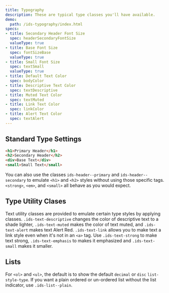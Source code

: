 ```yaml
---
title: Typography
description: These are typical type classes you'll have available.
demo:
  path: /ids-typography/index.html
specs:
- title: Secondary Header Font Size
  spec: headerSecondaryFontSize
  valueType: true
- title: Base Font Size
  spec: fontSizeBase
  valueType: true
- title: Small Font Size
  spec: textSmall
  valueType: true
- title: Default Text Color
  spec: bodyColor
- title: Descriptive Text Color
  spec: textDescriptive
- title: Muted Text Color
  spec: textMuted
- title: Link Text Color
  spec: linkColor
- title: Alert Text Color
  spec: textAlert
---
```


## Standard Type Settings

```html
<h1>Primary Header</h1>
<h2>Secondary Header</h2>
<div>Base Text</div>
<small>Small Text</small>
```

You can also use the classes `ids-header--primary` and `ids-header--secondary` to emulate `<h1>` and `<h2>` styles without using those specific tags. `<strong>`, `<em>`, and `<small>` all behave as you would expect.

## Type Utility Clases

Text utility classes are provided to emulate certain type styles by applying classes. `.ids-text-descriptive` changes the <span class="ids-text-descriptive">color of descriptive text to a shade lighter</span>, `.ids-text-muted` makes the <span class="ids-text-muted">color of text muted</span>, and `.ids-text-alert` makes text <span class="ids-text-alert">Alert Red</span>. `.ids-text-link` allows you to <span class="ids-text-link">make text a link style</span> even when it's not in an `<a>` tag. Use `.ids-text-strong` to make text <span class="ids-text-strong">strong</span>, `.ids-text-emphasis` to makes it <span class="ids-text-emphasis">emphasized</span> and `.ids-text-small` makes it <span class="ids-text-small">smaller</small>.

## Lists

For `<ol>` and `<ul>`, the default is to show the default `decimal` or `disc` `list-style-type`. If you want a plain ordered or un-ordered list without the list indicator, use `.ids-list--plain`.
